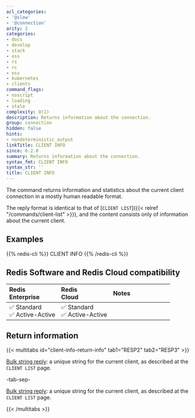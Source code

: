 ```yaml
---
acl_categories:
- '@slow'
- '@connection'
arity: 2
categories:
- docs
- develop
- stack
- oss
- rs
- rc
- oss
- kubernetes
- clients
command_flags:
- noscript
- loading
- stale
complexity: O(1)
description: Returns information about the connection.
group: connection
hidden: false
hints:
- nondeterministic_output
linkTitle: CLIENT INFO
since: 6.2.0
summary: Returns information about the connection.
syntax_fmt: CLIENT INFO
syntax_str: ''
title: CLIENT INFO
---
```

The command returns information and statistics about the current client connection in a mostly human readable format.

The reply format is identical to that of [`CLIENT LIST`]({{< relref "/commands/client-list" >}}), and the content consists only of information about the current client.

## Examples

{{% redis-cli %}}
CLIENT INFO
{{% /redis-cli %}}

## Redis Software and Redis Cloud compatibility

| Redis<br />Enterprise | Redis<br />Cloud | <span style="min-width: 9em; display: table-cell">Notes</span> |
|:----------------------|:-----------------|:------|
| <span title="Supported">&#x2705; Standard</span><br /><span title="Supported"><nobr>&#x2705; Active-Active</nobr></span> | <span title="Supported">&#x2705; Standard</span><br /><span title="Supported"><nobr>&#x2705; Active-Active</nobr></span> |  |

## Return information

{{< multitabs id="client-info-return-info" 
    tab1="RESP2" 
    tab2="RESP3" >}}

[Bulk string reply](../../develop/reference/protocol-spec#bulk-strings): a unique string for the current client, as described at the `CLIENT LIST` page.

-tab-sep-

[Bulk string reply](../../develop/reference/protocol-spec#bulk-strings): a unique string for the current client, as described at the `CLIENT LIST` page.

{{< /multitabs >}}
